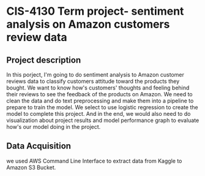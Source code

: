 # CIS-4130 Term project- sentiment analysis on Amazon customers review data
## Project description


In this porject, I'm going to do sentiment analysis to Amazon customer reviews data to classify customers attitude toward the products they bought. We want to know how's customers' thoughts and feeling behind their reviews to see the feedback of the products on Amazon. We need to clean the data and do text preprocessing and make them into a pipeline to prepare to train the model. We select to use logistic regression to create the model to complete this project. And in the end, we would also need to do visualization about project results and model performance graph to evaluate how's our model doing in the project. 

## Data Acquisition

we used AWS Command Line Interface to extract data from Kaggle to Amazon S3 Bucket.


